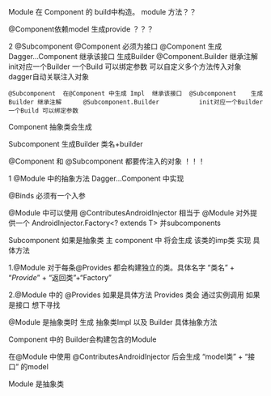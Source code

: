 
Module  在 Component 的 build中构造。    module 方法？？

@Component依赖model 生成provide ？？？


2
@Subcomponent  @Component 必须为接口
	@Component 生成 Dagger...Component 继承该接口       				   生成Builder  @Component.Builder 继承注解 					 init对应一个Builder   一个Build 可以绑定参数
	 																	   								可以自定义多个方法传入对象 dagger自动关联注入对象


	@Subcomponent  在@Component 中生成 Impl  继承该接口  @Subcomponent    生成Builder 继承注解 	 @Subcomponent.Builder			 init对应一个Builder	 一个Build 可以绑定参数

Component 抽象类会生成



Subcomponent 生成Builder  类名+builder


@Component 和 @Subcomponent 都要传注入的对象 ！！！


1 @Module 中的抽象方法 Dagger...Component  中实现




 @Binds 必须有一个入参

@Module 中可以使用 @ContributesAndroidInjector  相当于 @Module  对外提供一个 AndroidInjector.Factory<? extends T> 并subcomponents

Subcomponent 如果是抽象类 主 component 中 将会生成 该类的imp类 实现 具体方法


1.@Module  对于每条@Provides 都会构建独立的类。具体名字 “类名” + “_Provide_” + “返回类”+“Factory”

2.@Module 中的 @Provides 如果是具体方法  Provides 类会 通过实例调用 如果是接口 想下寻找



@Module 是抽象类时 生成 抽象类Impl  以及 Builder  具体抽象方法



Component 中的 Builder会构建包含的Module



 在@Module 中使用 @ContributesAndroidInjector 后会生成 “model类” + “接口” 的model



 Module 是抽象类